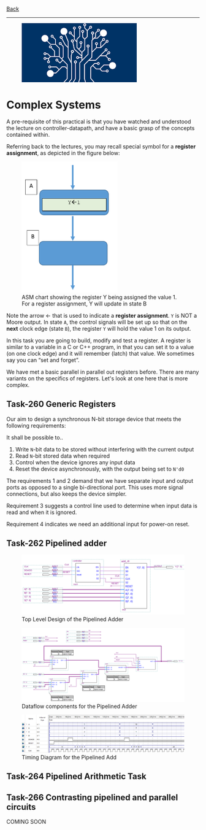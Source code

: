 [Back](../README.md)

---

<figure>
<img src="../img/hdl.png" width="300px">
</figure>




# Complex Systems
A pre-requisite of this practical is that you have watched and understood the lecture on controller-datapath, and have a basic grasp of the concepts contained within. 

Referring back to the lectures, you may recall special symbol for a **register assignment**, as depicted in the figure below:

<figure>
<img src="../img/asm-reg-assign.png" width=250>
<figcaption>ASM chart showing the register Y being assigned the value 1. For a register assignment, Y will update in state B</figcaption>
</figure>

Note the arrow ← that is used to indicate a **register assignment**.
`Y` is NOT a Moore output. In state `A`, the control signals will be set up so that on the **next** clock edge (state `B`), the register `Y` will hold the value 1 on its output.

In this task you are going to build, modify and test a register. A register is similar to a variable in a C or C++ program, in that you can set it to a value (on one clock edge) and it will remember (latch) that value. We sometimes say you can “set and forget”.

We have met a basic parallel in parallel out registers before. There are many variants on the specifics of registers. Let's look at one here that is more complex.

## Task-260 Generic Registers
Our aim to design a synchronous N-bit storage device that meets the following requirements:

It shall be possible to..

1. Write `N`-bit data to be stored without interfering with the current output
1. Read `N`-bit stored data when required
1. Control when the device ignores any input data
1. Reset the device asynchronously, with the output being set to `N'd0`

The requirements 1 and 2 demand that we have separate input and output ports as opposed to a single bi-directional port. This uses more signal connections, but also keeps the device simpler.

Requirement 3 suggests a control line used to determine when input data is read and when it is ignored.

Requirement 4 indicates we need an additional input for power-on reset.



## Task-262 Pipelined adder

<figure>
<img src="../img/circuit/controller-datapath-adder.png">
<figcaption>Top Level Design of the Pipelined Adder</figcaption>
</figure>

<figure>
<img src="../img/circuit/pipelined-adder-dataflow.png">
<figcaption>Dataflow components for the Pipelined Adder</figcaption>
</figure>

<figure>
<img src="../img/piplined_adder_timing.png">
<figcaption>Timing Diagram for the Pipelined Add</figcaption>
</figure>

## Task-264 Pipelined Arithmetic Task

## Task-266 Contrasting pipelined and parallel circuits




COMING SOON